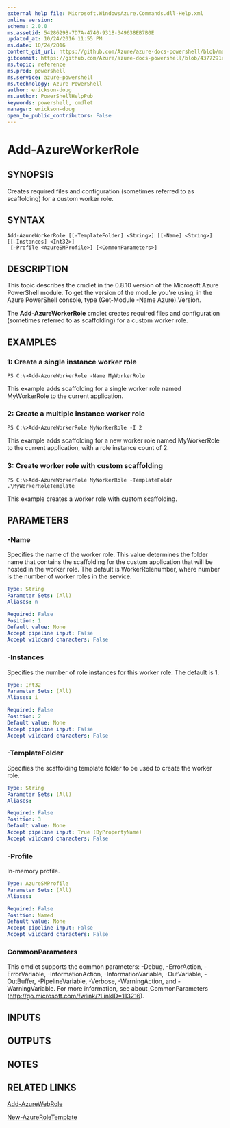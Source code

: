 ```yaml
---
external help file: Microsoft.WindowsAzure.Commands.dll-Help.xml
online version: 
schema: 2.0.0
ms.assetid: 5428629B-7D7A-4740-931B-349638EB7B0E
updated_at: 10/24/2016 11:55 PM
ms.date: 10/24/2016
content_git_url: https://github.com/Azure/azure-docs-powershell/blob/master/azureps-cmdlets-docs/ServiceManagement/Azure.Compute/v2.1.0/Add-AzureWorkerRole.md
gitcommit: https://github.com/Azure/azure-docs-powershell/blob/4377291ee360e58e2c1c5d644155daf6a0279055/azureps-cmdlets-docs/ServiceManagement/Azure.Compute/v2.1.0/Add-AzureWorkerRole.md
ms.topic: reference
ms.prod: powershell
ms.service: azure-powershell
ms.technology: Azure PowerShell
author: erickson-doug
ms.author: PowerShellHelpPub
keywords: powershell, cmdlet
manager: erickson-doug
open_to_public_contributors: False
---
```


# Add-AzureWorkerRole

## SYNOPSIS
Creates required files and configuration (sometimes referred to as scaffolding) for a custom worker role.

## SYNTAX

```
Add-AzureWorkerRole [[-TemplateFolder] <String>] [[-Name] <String>] [[-Instances] <Int32>]
 [-Profile <AzureSMProfile>] [<CommonParameters>]
```

## DESCRIPTION
This topic describes the cmdlet in the 0.8.10 version of the Microsoft Azure PowerShell module.
To get the version of the module you're using, in the Azure PowerShell console, type (Get-Module -Name Azure).Version.

The **Add-AzureWorkerRole** cmdlet creates required files and configuration (sometimes referred to as scaffolding) for a custom worker role.

## EXAMPLES

### 1: Create a single instance worker role
```
PS C:\>Add-AzureWorkerRole -Name MyWorkerRole
```

This example adds scaffolding for a single worker role named MyWorkerRole to the current application.

### 2: Create a multiple instance worker role
```
PS C:\>Add-AzureWorkerRole MyWorkerRole -I 2
```

This example adds scaffolding for a new worker role named MyWorkerRole to the current application, with a role instance count of 2.

### 3: Create worker role with custom scaffolding
```
PS C:\>Add-AzureWorkerRole MyWorkerRole -TemplateFoldr .\MyWorkerRoleTemplate
```

This example creates a worker role with custom scaffolding.

## PARAMETERS

### -Name
Specifies the name of the worker role.
This value determines the folder name that contains the scaffolding for the custom application that will be hosted in the worker role.
The default is WorkerRolenumber, where number is the number of worker roles in the service.

```yaml
Type: String
Parameter Sets: (All)
Aliases: n

Required: False
Position: 1
Default value: None
Accept pipeline input: False
Accept wildcard characters: False
```

### -Instances
Specifies the number of role instances for this worker role.
The default is 1.

```yaml
Type: Int32
Parameter Sets: (All)
Aliases: i

Required: False
Position: 2
Default value: None
Accept pipeline input: False
Accept wildcard characters: False
```

### -TemplateFolder
Specifies the scaffolding template folder to be used to create the worker role.

```yaml
Type: String
Parameter Sets: (All)
Aliases: 

Required: False
Position: 3
Default value: None
Accept pipeline input: True (ByPropertyName)
Accept wildcard characters: False
```

### -Profile
In-memory profile.

```yaml
Type: AzureSMProfile
Parameter Sets: (All)
Aliases: 

Required: False
Position: Named
Default value: None
Accept pipeline input: False
Accept wildcard characters: False
```

### CommonParameters
This cmdlet supports the common parameters: -Debug, -ErrorAction, -ErrorVariable, -InformationAction, -InformationVariable, -OutVariable, -OutBuffer, -PipelineVariable, -Verbose, -WarningAction, and -WarningVariable. For more information, see about_CommonParameters (http://go.microsoft.com/fwlink/?LinkID=113216).

## INPUTS

## OUTPUTS

## NOTES

## RELATED LINKS

[Add-AzureWebRole](xref:ServiceManagement/Azure.Compute/v2.1.0/Add-AzureWebRole.md)

[New-AzureRoleTemplate](xref:ServiceManagement/Azure.Compute/v2.1.0/New-AzureRoleTemplate.md)



